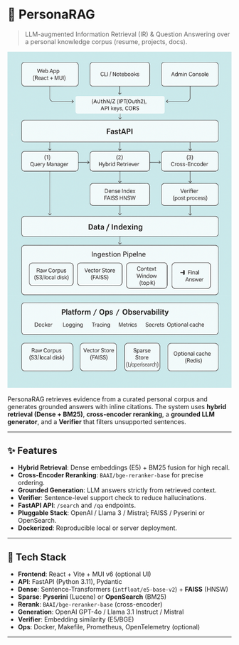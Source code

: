 # 🧠 PersonaRAG
> LLM-augmented Information Retrieval (IR) & Question Answering over a personal knowledge corpus (resume, projects, docs).

![Architecture](./PersonaRAG-architecture.png)

PersonaRAG retrieves evidence from a curated personal corpus and generates grounded answers with inline citations. The system uses **hybrid retrieval (Dense + BM25)**, **cross-encoder reranking**, a **grounded LLM generator**, and a **Verifier** that filters unsupported sentences.

---

## ✨ Features
- **Hybrid Retrieval**: Dense embeddings (E5) + BM25 fusion for high recall.
- **Cross-Encoder Reranking**: `BAAI/bge-reranker-base` for precise ordering.
- **Grounded Generation**: LLM answers strictly from retrieved context.
- **Verifier**: Sentence-level support check to reduce hallucinations.
- **FastAPI API**: `/search` and `/qa` endpoints.
- **Pluggable Stack**: OpenAI / Llama 3 / Mistral; FAISS / Pyserini or OpenSearch.
- **Dockerized**: Reproducible local or server deployment.

---

## 🧩 Tech Stack
- **Frontend**: React + Vite + MUI v6 (optional UI)
- **API**: FastAPI (Python 3.11), Pydantic
- **Dense**: Sentence-Transformers (`intfloat/e5-base-v2`) + **FAISS** (HNSW)
- **Sparse**: **Pyserini** (Lucene) or **OpenSearch** (BM25)
- **Rerank**: `BAAI/bge-reranker-base` (cross-encoder)
- **Generation**: OpenAI GPT-4o / Llama 3.1 Instruct / Mistral
- **Verifier**: Embedding similarity (E5/BGE)
- **Ops**: Docker, Makefile, Prometheus, OpenTelemetry (optional)

---

